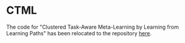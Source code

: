# CTML
The code for "Clustered Task-Aware Meta-Learning by Learning from Learning Paths" has been relocated to the repository [here](https://github.com/danni9594/CTML).
